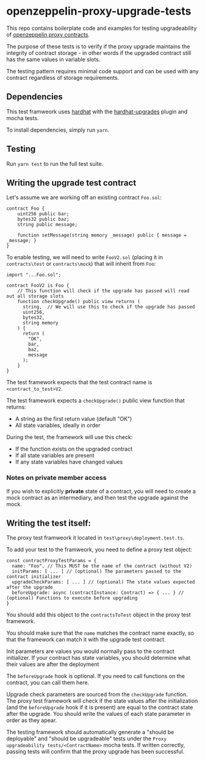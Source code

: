 # openzeppelin-proxy-upgrade-tests

This repo contains boilerplate code and examples for testing upgradeability of [openzeppelin proxy contracts](https://docs.openzeppelin.com/contracts/4.x/api/proxy).

The purpose of these tests is to verify if the proxy upgrade maintains the integrity of contract storage - in other words if the upgraded contract still has the same values in variable slots.

The testing pattern requires minimal code support and can be used with any contract regardless of storage requirements.

## Dependencies

This test framweork uses [hardhat](https://hardhat.org) with the [hardhat-upgrades](https://docs.openzeppelin.com/upgrades-plugins/1.x/hardhat-upgrades) plugin and mocha tests.

To install dependencies, simply run `yarn`.

## Testing

Run `yarn test` to run the full test suite.

## Writing the upgrade test contract

Let's assume we are working off an existing contract `Foo.sol`:

```
contract Foo {
    uint256 public bar;
    bytes32 public baz;
    string public message;

    function setMessage(string memory _message) public { message = _message; }
}
```

To enable testing, we will need to write `FooV2.sol` (placing it in `contracts\test` or `contracts\mock`) that will inherit from `Foo`:

```
import "...Foo.sol";

contract FooV2 is Foo {
    // This function will check if the upgrade has passed will read out all storage slots
    function checkUpgrade() public view returns (
      string,  // We will use this to check if the upgrade has passed
      uint256,
      bytes32,
      string memory
    ) {
      return (
        "OK",
        bar,
        baz,
        message
      );
    }
}
```

The test framework expects that the test contract name is `<contract_to_test>V2`.

The test framework expects a `checkUpgrade()` public view function that returns:

- A string as the first return value (default "OK")
- All state variables, ideally in order

During the test, the framework will use this check:

- If the function exists on the upgraded contract
- If all state variables are present
- If any state variables have changed values

### Notes on private member access

If you wish to explicitly **private** state of a contract, you will need to create a mock contract as an intermediary, and then test the upgrade against the mock.

## Writing the test itself:

The proxy test framweork it located in `test\proxy\deployment.test.ts`.

To add your test to the framweork, you need to define a proxy test object:

```
const contractProxyTestParams = {
  name: "Foo", // This MUST be the name of the contract (without V2)
  initParams: [ ... ] // (optional) The parameters passed to the contract initializer
  upgradeCheckParams: [ ... ] // (optional) The state values expected after the upgrade
  beforeUpgrade: async (contractInstance: Contract) => { ... } // (optional) Functions to execute before upgrading
}

```

You should add this object to the `contractsToTest` object in the proxy test framework.

You should make sure that the `name` matches the contract name exactly, so that the framework can match it with the upgrade test contract.

Init parameters are values you would normally pass to the contract initializer. If your contract has state variables, you should determine what their values are after the deployment

The `beforeUpgrade` hook is optional. If you need to call functions on the contract, you can call them here.

Upgrade check parameters are sourced from the `checkUpgrade` function. The proxy test framework will check if the state values after the initialization (and the `beforeUpgrade` hook if it is present) are equal to the contract state after the upgrade. You should write the values of each state parameter in order as they apear.

The testing framework should automatically generate a "should be deployable" and "should be upgradeable" tests under the `Proxy upgradeability tests/<ContractName>` mocha tests. If written correctly, passing tests will confirm that the proxy upgrade has been successful.
